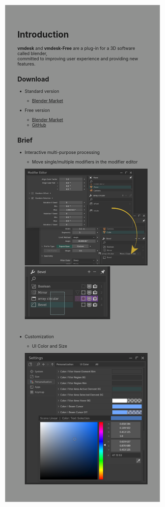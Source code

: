 <div style="background-color: #909190; padding: 40px;">

# Introduction

**vmdesk** and **vmdesk-Free** are a plug-in for a 3D software called blender,  
committed to improving user experience and providing new features.

## Download
- Standard version
    - [Blender Market](https://blendermarket.com/products/vmdesk)

- Free version
    - [Blender Market](https://blendermarket.com/products/vmdesk-free)
    - [GitHub](https://github.com/Iiispace/vmdesk)

## Brief

- Interactive multi-purpose processing
    - Move single/multiple modifiers in the modifier editor

    ![](./img/md_editor.png)
    ![](./img/md_selection.png)

<br/>

- Customization
    - UI Color and Size

    ![](./img/setting_editor.png)